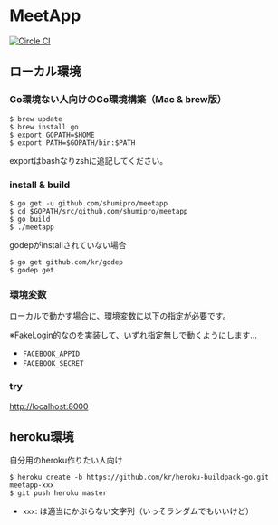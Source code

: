 MeetApp
==============

[![Circle CI](https://circleci.com/gh/shumipro/meetapp.svg?style=svg)](https://circleci.com/gh/shumipro/meetapp)

## ローカル環境

### Go環境ない人向けのGo環境構築（Mac & brew版）

```
$ brew update
$ brew install go
$ export GOPATH=$HOME
$ export PATH=$GOPATH/bin:$PATH
```

exportはbashなりzshに追記してください。

### install & build

```
$ go get -u github.com/shumipro/meetapp
$ cd $GOPATH/src/github.com/shumipro/meetapp
$ go build
$ ./meetapp
```

godepがinstallされていない場合 

```
$ go get github.com/kr/godep
$ godep get
```

### 環境変数

ローカルで動かす場合に、環境変数に以下の指定が必要です。

※FakeLogin的なのを実装して、いずれ指定無しで動くようにします...

- `FACEBOOK_APPID`
- `FACEBOOK_SECRET`

### try

[http://localhost:8000](http://localhost:8000)

## heroku環境

自分用のheroku作りたい人向け

```
$ heroku create -b https://github.com/kr/heroku-buildpack-go.git meetapp-xxx
$ git push heroku master
```

- `xxx`: は適当にかぶらない文字列（いっそランダムでもいいけど）


